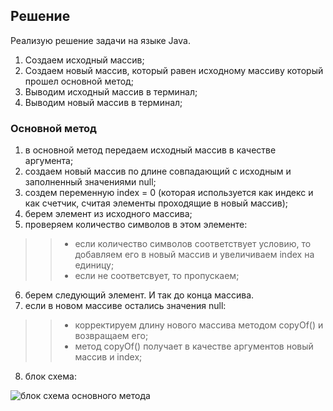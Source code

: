 ## Решение ##

Реализую решение задачи на языке Java.
1. Создаем исходный массив;
2. Создаем новый массив, который равен исходному массиву который прошел основной метод;
3. Выводим исходный массив в терминал;
4. Выводим новый массив в терминал;



### Основной метод ###
1. в основной метод передаем исходный массив в качестве аргумента;
2. создаем новый массив по длине совпадающий с исходным и заполненный значениями null;
3. создем переменную index = 0 (которая используется как индекс и как счетчик, считая элементы проходящие в новый массив);
4. берем элемент из исходного массива;
5. проверяем количество символов в этом элементе: 
>>- если количество символов соответствует условию, то добавляем его в новый массив и увеличиваем index на единицу; 
>>- если не соответсвует, то пропускаем; 
6. берем следующий элемент. И так до конца массива. 
7. если в новом массиве остались значения null: 
>> - корректируем длину нового массива методом copyOf() и возвращаем его;
>> - метод copyOf() получает в качестве аргументов новый массив и index;
8. блок схема:


![блок схема основного метода](Untit.png)

